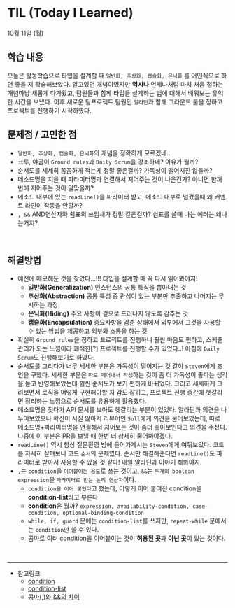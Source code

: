 # TIL (Today I Learned)

10월 11일 (월)

## 학습 내용
오늘은 활동학습으로 타입을 설계할 때 `일반화, 추상화, 캡슐화, 은닉화` 를 어떤식으로 하면 좋을 지 학습해보았다. 알고있던 개념이였지만 **역시나** 언제나처럼 마치 처음 접하는 개념마냥 새롭게 다가왔고, 팀원들과 함께 타입을 설계하는 법에 대해서 배워보는 유익한 시간을 보냈다. 이후 새로운 팀프로젝트 팀원인 `알라딘`과 함께 그라운드 룰을 정하고 프로젝트를 진행하기 시작하였다.
 
## 문제점 / 고민한 점
- `일반화, 추상화, 캡슐화, 은닉화`의 개념을 정확하게 모르겠네...
- 크루, 야곰이 `Ground rules`과 `Daily Scrum`을 강조하네? 이유가 뭘까?
- 순서도를 세세히 꼼꼼하게 적는게 정말 좋은걸까? 가독성이 떨어지진 않을까?
- 메소드명을 지을 때 파라미터명과 연결해서 지어주는 것이 나은건가? 아니면 한꺼번에 지어주는 것이 알맞을까?
- 메소드 내부에 있는 `readLine()`을 파라미터 받고, 메소드 내부로 넘겼을때 왜 커멘트 라인이 작동을 안할까?
- ` , && ` AND연산자와 쉼표의 쓰임새가 정말 같은걸까? 쉼표를 쓸때 나는 에러는 왜나는거지?
    
&nbsp;

## 해결방법
- 예전에 메모해둔 것을 찾았다...!!! 타입을 설계할 때 꼭 다시 읽어봐야지!
    - **일반화(Generalization)** 인스턴스의 공통 특징을 뽑아내는 것
    - **추상화(Abstraction)** 공통 특성 중 관심이 있는 부분만 추출하고 나머지는 무시하는 과정
    - **은닉화(Hiding)** 주요 사항이 겉으로 드러나지 않도록 감추는 것
    - **캡슐화(Encapsulation)** 중요사항을 감춘 상태에서 외부에서 그것을 사용할 수 있는 방법을 제공하고 외부와 소통을 하는 것
- 확실히 `Ground rules`을 정하고 프로젝트를 진행하니 훨씬 마음도 편하고, 스케줄 관리가 되는 느낌이라 쾌적한[?] 프로젝트를 진행할 수가 있었다..! 아침에 `Daily Scrum`도 진행해보기로 하였다.
- 순서도를 그리다가 너무 세세한 부분은 가독성이 떨어지는 것 같아 `Steven`에게 조언을 구했다. 세세한 부분은 `따로 떼어내서 작성`하는 것이 좀 더 가독성이 좋다는 생각을 듣고 반영해보았는데 훨씬 순서도가 보기 편하게 바뀌었다. 그리고 세세하게 그려보면서 로직을 어떻게 구현해야할 지 감도 잡히고, 프로젝트 진행 중간에 헷갈리면 정리하는 느낌으로 순서도를 유용하게 활용했다.
- 메소드명을 짓다가 API 문서를 보아도 헷갈리는 부분이 있었다. 알라딘과 의견을 나누어보았으나 확신이 서질 않아서 리뷰어인 `Soll`에게 의견을 물어보았는데, 따로 메소드명+파라미터명을 연결해서 지어보는 것이 좀더 좋아보인다고 의견을 주셨다. 나중에 이 부분은 PR을 보낼 때 한번 더 상세히 물어봐야겠다.
- `readLine()` 역시 항상 질문환영 방에 들어가계시는 `Steven`에게 여쭤보았다. 코드를 자세히 살펴보니 코드 `순서`의 문제였다. 순서만 해결해준다면 `readLine()`도 파라미터로 받아서 사용할 수 있을 것 같다! 내일 알라딘과 이야기 해봐야지.
- `,`는 `condition`을 `이어붙이는 용도`로 쓰는 것이고, `&&`는 `두개의 boolean expression`을 `파라미터로 받는 논리 연산자`이다.
    - `condition을 이어 붙인다`고 했는데, 이렇게 이어 붙여진 condition을 **condition-list**라고 부른다
    - **condition**은 뭘까?
    `expression, availability-condition, case-condition, optional-binding-condition`
    - `while, if, guard` 문에는 `condition-list`를 쓰지만, `repeat-while` 문에서는 `condition`만 쓸 수 있다.
    - 콤마로 여러 condition을 이어붙이는 것이 **허용된 곳**과 **아닌 곳**이 있는 것이다. 
    


&nbsp;

---

- 참고링크
    - [condition](https://docs.swift.org/swift-book/ReferenceManual/Statements.html#grammar_condition)
    - [condition-list](https://docs.swift.org/swift-book/ReferenceManual/Statements.html#grammar_condition-list)
    - [콤마(,)와 &&의 차이](https://soojin.ro/blog/swift-comma-vs-and-operator)
